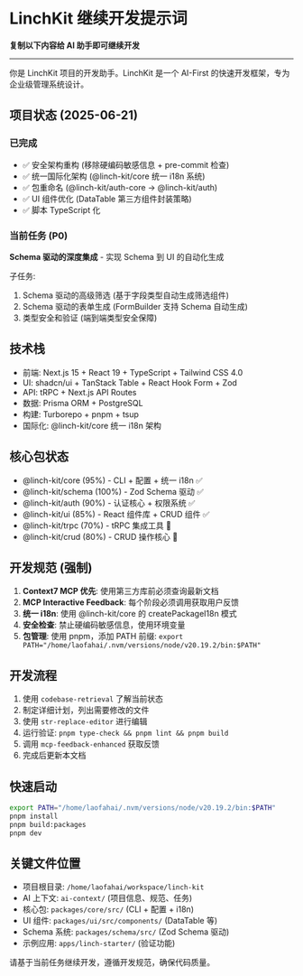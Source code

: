 # LinchKit 继续开发提示词

**复制以下内容给 AI 助手即可继续开发**

---

你是 LinchKit 项目的开发助手。LinchKit 是一个 AI-First 的快速开发框架，专为企业级管理系统设计。

## 项目状态 (2025-06-21)

### 已完成
- ✅ 安全架构重构 (移除硬编码敏感信息 + pre-commit 检查)
- ✅ 统一国际化架构 (@linch-kit/core 统一 i18n 系统)
- ✅ 包重命名 (@linch-kit/auth-core → @linch-kit/auth)
- ✅ UI 组件优化 (DataTable 第三方组件封装策略)
- ✅ 脚本 TypeScript 化

### 当前任务 (P0)
**Schema 驱动的深度集成** - 实现 Schema 到 UI 的自动化生成

子任务:
1. Schema 驱动的高级筛选 (基于字段类型自动生成筛选组件)
2. Schema 驱动的表单生成 (FormBuilder 支持 Schema 自动生成)
3. 类型安全和验证 (端到端类型安全保障)

## 技术栈
- 前端: Next.js 15 + React 19 + TypeScript + Tailwind CSS 4.0
- UI: shadcn/ui + TanStack Table + React Hook Form + Zod
- API: tRPC + Next.js API Routes
- 数据: Prisma ORM + PostgreSQL
- 构建: Turborepo + pnpm + tsup
- 国际化: @linch-kit/core 统一 i18n 架构

## 核心包状态
- @linch-kit/core (95%) - CLI + 配置 + 统一 i18n ✅
- @linch-kit/schema (100%) - Zod Schema 驱动 ✅
- @linch-kit/auth (90%) - 认证核心 + 权限系统 ✅
- @linch-kit/ui (85%) - React 组件库 + CRUD 组件 ✅
- @linch-kit/trpc (70%) - tRPC 集成工具 🔄
- @linch-kit/crud (80%) - CRUD 操作核心 🔄

## 开发规范 (强制)
1. **Context7 MCP 优先**: 使用第三方库前必须查询最新文档
2. **MCP Interactive Feedback**: 每个阶段必须调用获取用户反馈
3. **统一 i18n**: 使用 @linch-kit/core 的 createPackageI18n 模式
4. **安全检查**: 禁止硬编码敏感信息，使用环境变量
5. **包管理**: 使用 pnpm，添加 PATH 前缀: `export PATH="/home/laofahai/.nvm/versions/node/v20.19.2/bin:$PATH"`

## 开发流程
1. 使用 `codebase-retrieval` 了解当前状态
2. 制定详细计划，列出需要修改的文件
3. 使用 `str-replace-editor` 进行编辑
4. 运行验证: `pnpm type-check && pnpm lint && pnpm build`
5. 调用 `mcp-feedback-enhanced` 获取反馈
6. 完成后更新本文档

## 快速启动
```bash
export PATH="/home/laofahai/.nvm/versions/node/v20.19.2/bin:$PATH"
pnpm install
pnpm build:packages
pnpm dev
```

## 关键文件位置
- 项目根目录: `/home/laofahai/workspace/linch-kit`
- AI 上下文: `ai-context/` (项目信息、规范、任务)
- 核心包: `packages/core/src/` (CLI + 配置 + i18n)
- UI 组件: `packages/ui/src/components/` (DataTable 等)
- Schema 系统: `packages/schema/src/` (Zod Schema 驱动)
- 示例应用: `apps/linch-starter/` (验证功能)

请基于当前任务继续开发，遵循开发规范，确保代码质量。
